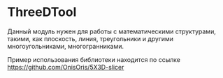 # ThreeDTool
Данный модуль нужен для работы с математическими структурами, такими, как плоскость, линия, 
треугольники и другими многоугольниками, многогранниками.

Пример использования библиотеки находится по ссылке https://github.com/OnisOris/5X3D-slicer